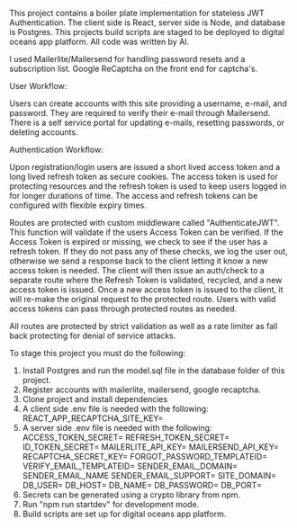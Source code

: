 This project contains a boiler plate implementation for stateless JWT Authentication. The client side is React, server side is Node, and database is Postgres. This projects build scripts are staged to be deployed to digital oceans app platform. All code was written by AI.

I used Mailerlite/Mailersend for handling password resets and a subscription list. Google ReCaptcha on the front end for captcha's.

User Workflow:

Users can create accounts with this site providing a username, e-mail, and password. They are required to verify their e-mail through Mailersend. There is a self service portal for updating e-mails, resetting passwords, or deleting accounts.

Authentication Workflow:

Upon registration/login users are issued a short lived access token and a long lived refresh token as secure cookies. The access token is used for protecting resources and the refresh token is used to keep users logged in for longer durations of time. The access and refresh tokens can be configured with flexible expiry times.

Routes are protected with custom middleware called "AuthenticateJWT". This function will validate if the users Access Token can be verified. If the Access Token is expired or missing, we check to see if the user has a refresh token. If they do not pass any of these checks, we log the user out, otherwise we send a response back to the client letting it know a new access token is needed. The client will then issue an auth/check to a separate route where the Refresh Token is validated, recycled, and a new access token is issued. Once a new access token is issued to the client, it will re-make the original request to the protected route. Users with valid access tokens can pass through protected routes as needed.

All routes are protected by strict validation as well as a rate limiter as fall back protecting for denial of service attacks.

To stage this project you must do the following:

1. Install Postgres and run the model.sql file in the database folder of this project.
2. Register accounts with mailerlite, mailersend, google recaptcha.
3. Clone project and install dependencies
4. A client side .env file is needed with the following:
REACT_APP_RECAPTCHA_SITE_KEY=
5. A server side .env file is needed with the following:
ACCESS_TOKEN_SECRET=
REFRESH_TOKEN_SECRET=
ID_TOKEN_SECRET=
MAILERLITE_API_KEY=
MAILERSEND_API_KEY=
RECAPTCHA_SECRET_KEY=
FORGOT_PASSWORD_TEMPLATEID=
VERIFY_EMAIL_TEMPLATEID=
SENDER_EMAIL_DOMAIN=
SENDER_EMAIL_NAME
SENDER_EMAIL_SUPPORT=
SITE_DOMAIN=
DB_USER=
DB_HOST=
DB_NAME=
DB_PASSWORD=
DB_PORT=
6. Secrets can be generated using a crypto library from npm.
7. Run "npm run startdev" for development mode.
8. Build scripts are set up for digital oceans app platform.